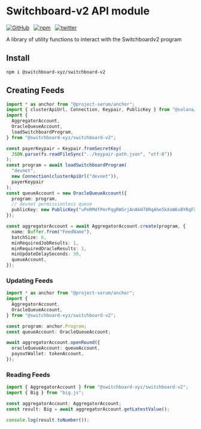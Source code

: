 # Switchboard-v2 API module

<!--- https://badgen.net/npm/v/@switchboard-xyz/switchboardv2-cli --->

<!---  [![GitHub last commit](https://img.shields.io/github/last-commit/switchboard-xyz/switchboardv2-cli)](https://github.com/switchboard-xyz/switchboardv2-cli/commit/) --->

[![GitHub](https://img.shields.io/badge/--181717?logo=github&logoColor=ffffff)](https://github.com/switchboard-xyz/sbv2-solana/tree/main/libraries/ts)&nbsp;&nbsp;
[![npm](https://img.shields.io/npm/v/@switchboard-xyz/switchboard-v2)](https://www.npmjs.com/package/@switchboard-xyz/switchboard-v2)&nbsp;&nbsp;
[![twitter](https://badgen.net/twitter/follow/switchboardxyz)](https://twitter.com/switchboardxyz)&nbsp;&nbsp;

A library of utility functions to interact with the Switchboardv2 program

## Install

```
npm i @switchboard-xyz/switchboard-v2
```

## Creating Feeds

```ts
import * as anchor from "@project-serum/anchor";
import { clusterApiUrl, Connection, Keypair, PublicKey } from "@solana/web3.js";
import {
  AggregatorAccount,
  OracleQueueAccount,
  loadSwitchboardProgram,
} from "@switchboard-xyz/switchboard-v2";

const payerKeypair = Keypair.fromSecretKey(
  JSON.parse(fs.readFileSync("../keypair-path.json", "utf-8"))
);
const program = await loadSwitchboardProgram(
  "devnet",
  new Connection(clusterApiUrl("devnet")),
  payerKeypair
);
const queueAccount = new OracleQueueAccount({
  program: program,
  // devnet permissionless queue
  publicKey: new PublicKey("uPeRMdfPmrPqgRWSrjAnAkH78RqAhe5kXoW6vBYRqFX"),
});

const aggregatorAccount = await AggregatorAccount.create(program, {
  name: Buffer.from("FeedName"),
  batchSize: 6,
  minRequiredJobResults: 1,
  minRequiredOracleResults: 1,
  minUpdateDelaySeconds: 30,
  queueAccount,
});
```

### Updating Feeds

```ts
import * as anchor from "@project-serum/anchor";
import {
  AggregatorAccount,
  OracleQueueAccount,
} from "@switchboard-xyz/switchboard-v2";

const program: anchor.Program;
const queueAccount: OracleQueueAccount;

await aggregatorAccount.openRound({
  oracleQueueAccount: queueAccount,
  payoutWallet: tokenAccount,
});
```

### Reading Feeds

```ts
import { AggregatorAccount } from "@switchboard-xyz/switchboard-v2";
import { Big } from "big.js";

const aggregatorAccount: AggregatorAccount;
const result: Big = await aggregatorAccount.getLatestValue();

console.log(result.toNumber());
```
